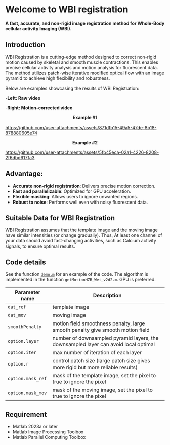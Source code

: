 # Welcome to WBI registration
**A fast, accurate, and non-rigid image registration method for Whole-Body cellular activity Imaging (WBI).**

## Introduction
WBI Registration is a cutting-edge method designed to correct non-rigid motion caused by skeletal and smooth muscle contractions. This enables precise cellular activity analysis and motion analysis for fluorescent data. The method utilizes patch-wise iterative modified optical flow with an image pyramid to achieve high flexibility and robustness.


Below are examples showcasing the results of WBI Registration:

-**Left: Raw video**

-**Right: Motion-corrected video**

<p align="center">
  <b>
    Example #1
  </b>
</p>

https://github.com/user-attachments/assets/871dfb15-49a5-47de-8b18-878880605e74

<p align="center">
  <b>
    Example #2
  </b>
</p>


https://github.com/user-attachments/assets/5fb45eca-02a1-4226-8208-2f6dbd6171a3


## Advantage:
- **Accurate non-rigid registration**: Delivers precise motion correction.
- **Fast and parallelizable**: Optimized for GPU acceleration.
- **Flexible masking**: Allows users to ignore unwanted regions.
- **Robust to noise**: Performs well even with noisy fluorescent data.

## Suitable Data for WBI Registration
WBI Registration assumes that the template image and the moving image have similar intensities (or change gradually). Thus, At least one channel of your data should avoid fast-changing activities, such as Calcium activity signals, to ensure optimal results.

## Code details
See the function [```demo.m```](https://github.com/Weizheng96/WholeFishAnalyss/blob/main/demo.m) for an example of the code. The algorithm is implemented in the function ```getMotionHZR_Wei_v2d2.m```. GPU is preferred.

| Parameter name | Description |
|----------------|-------------|
| ```dat_ref``` | template image |
| ```dat_mov``` | moving image |
| ```smoothPenalty``` | motion field smoothness penalty, large smooth penalty give smooth motion field |
| ```option.layer``` | number of downsampled pyramid layers, the downsampled layer can avoid local optimal |
| ```option.iter``` | max number of iteration of each layer |
| ```option.r``` | control patch size (large patch size gives more rigid but more reliable results) |
| ```option.mask_ref``` | mask of the template image, set the pixel to true to ignore the pixel |
| ```option.mask_mov``` | mask of the moving image, set the pixel to true to ignore the pixel |


## Requirement
- Matlab 2023a or later
- Matlab Image Processing Toolbox
- Matlab Parallel Computing Toolbox
